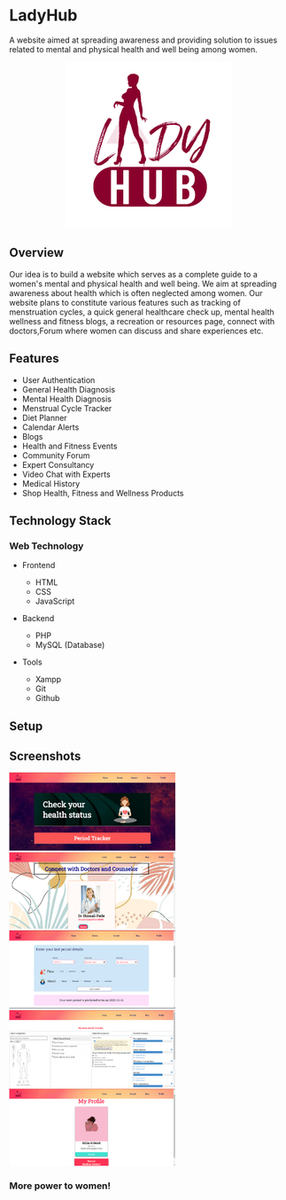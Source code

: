 # LadyHub

A website aimed at spreading awareness and providing solution to issues related to mental and physical health and well being among women.

<p align="center">
    <img src="./assets/icon1.png" alt="Logo" width="300">
  </a>

## Overview

Our idea is to build a website which serves as a complete guide to a women's mental and physical health and well being. We aim at spreading awareness about health which is often neglected among women. Our website plans to constitute various features such as tracking of menstruation cycles, a quick general healthcare check up, mental health wellness and fitness blogs, a recreation or resources page, connect with doctors,Forum where women can discuss and share experiences etc.

## Features

* User Authentication
* General Health Diagnosis
* Mental Health Diagnosis
* Menstrual Cycle Tracker
* Diet Planner
* Calendar Alerts
* Blogs
* Health and Fitness Events
* Community Forum
* Expert Consultancy
* Video Chat with Experts
* Medical History
* Shop Health, Fitness and Wellness Products


## Technology Stack

### Web Technology

- Frontend
  - HTML
  - CSS
  - JavaScript
  
- Backend
  - PHP
  - MySQL (Database)

- Tools
  - Xampp
  - Git
  - Github
## Setup

<!-- - Download & install [Xampp](https://www.apachefriends.org/download.html)
- Download the Zip or clone the repository
``` bash
git clone https://github.com/SanjeebNath382/sashakti.git
```
- Go to the directory where Xampp is installed. For eg. C:\xampp\htdocs
- Copy the project folder and paste it in the address mentioned above.
- Launch any browser window and search localhost/sashakti.
- Voila, explore and enjoy! -->

## Screenshots

<img src="./Screenshots/Screenshot 2022-05-29 091437.png" width="300">
<img src="./Screenshots/Screenshot 2022-05-29 091651.png" width="300">
<img src="./Screenshots/Screenshot 2022-05-29 091618.png" width="300">
<img src="./Screenshots/Screenshot 2022-05-29 091549.png" width="300">
<img src="./Screenshots/Screenshot 2022-05-29 091740.png" width="300">




### More power to women!
